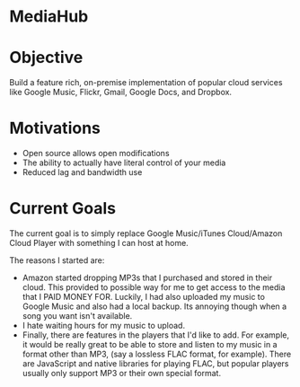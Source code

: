 MediaHub
========

# Objective
Build a feature rich, on-premise implementation of popular cloud services like Google Music, Flickr, Gmail, Google Docs,
and Dropbox.

# Motivations
* Open source allows open modifications
* The ability to actually have literal control of your media
* Reduced lag and bandwidth use

# Current Goals
The current goal is to simply replace Google Music/iTunes Cloud/Amazon Cloud Player with something I can host at home.

The reasons I started are:
* Amazon started dropping MP3s that I purchased and stored in their cloud. This provided to possible way for me to get
access to the media that I PAID MONEY FOR. Luckily, I had also uploaded my music to Google Music and also had a local
backup. Its annoying though when a song you want isn't available.
* I hate waiting hours for my music to upload.
* Finally, there are features in the players that I'd like to add. For example, it would be really great to be able to
store and listen to my music in a format other than MP3, (say a lossless FLAC format, for example). There are
JavaScript and native libraries for playing FLAC, but popular players usually only support MP3 or their own special
format.